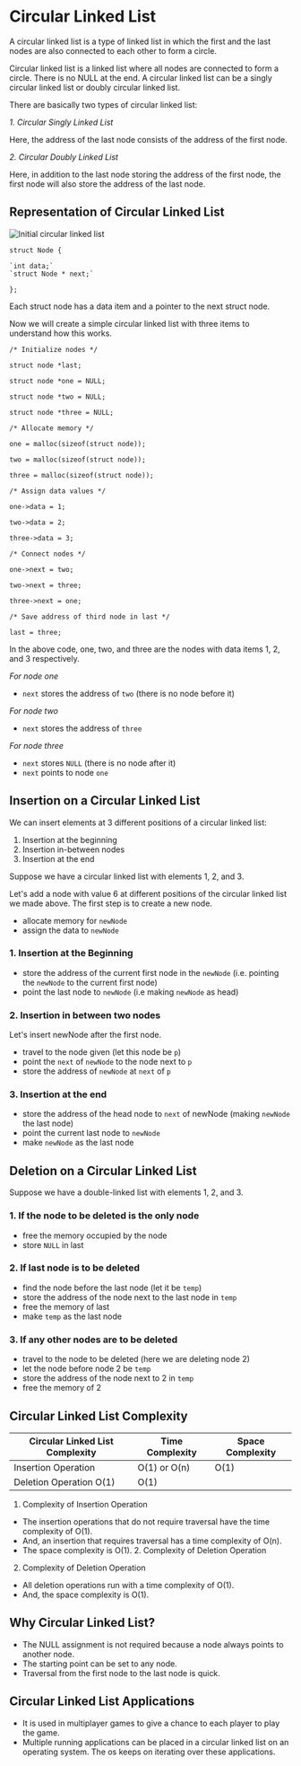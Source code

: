 # Circular Linked List

A circular linked list is a type of linked list in which the first and the last nodes are also connected to each other to form a circle.

Circular linked list is a linked list where all nodes are connected to form a circle. There is no NULL at the end. A circular linked list can be a singly circular linked list or doubly circular linked list.

There are basically two types of circular linked list:

_1. Circular Singly Linked List_

Here, the address of the last node consists of the address of the first node.

_2. Circular Doubly Linked List_

Here, in addition to the last node storing the address of the first node, the first node will also store the address of the last node.

## Representation of Circular Linked List

![Initial circular linked list](https://cdn.programiz.com/cdn/farfuture/SjSqqvmvw0vvcijYfk8DkLVHJcLb4TKb5klb14dufrc/mtime:1621590486/sites/tutorial2program/files/cirular-linked-list-example.png)

`struct Node {`

    `int data;`
    `struct Node * next;`

`};`

Each struct node has a data item and a pointer to the next struct node.

Now we will create a simple circular linked list with three items to understand how this works.

`/* Initialize nodes */`

`struct node *last;`

`struct node *one = NULL;`

`struct node *two = NULL;`

`struct node *three = NULL;`

`/* Allocate memory */`

`one = malloc(sizeof(struct node));`

`two = malloc(sizeof(struct node));`

`three = malloc(sizeof(struct node));`

`/* Assign data values */`

`one->data = 1;`

`two->data = 2;`

`three->data = 3;`

`/* Connect nodes */`

`one->next = two;`

`two->next = three;`

`three->next = one;`

`/* Save address of third node in last */`

`last = three;`

In the above code, one, two, and three are the nodes with data items 1, 2, and 3 respectively.

_For node one_

- `next` stores the address of `two` (there is no node before it)

_For node two_

- `next` stores the address of `three`

_For node three_

- `next` stores `NULL` (there is no node after it)
- `next` points to node `one`

## Insertion on a Circular Linked List

We can insert elements at 3 different positions of a circular linked list:

1. Insertion at the beginning
2. Insertion in-between nodes
3. Insertion at the end

Suppose we have a circular linked list with elements 1, 2, and 3.

Let's add a node with value 6 at different positions of the circular linked list we made above. The first step is to create a new node.

- allocate memory for `newNode`
- assign the data to `newNode`

### 1. Insertion at the Beginning

- store the address of the current first node in the `newNode` (i.e. pointing the `newNode` to the current first node)
- point the last node to `newNode` (i.e making `newNode` as head)

### 2. Insertion in between two nodes

Let's insert newNode after the first node.

- travel to the node given (let this node be `p`)
- point the `next` of `newNode` to the node next to `p`
- store the address of `newNode` at `next` of `p`

### 3. Insertion at the end

- store the address of the head node to `next` of newNode (making `newNode` the last node)
- point the current last node to `newNode`
- make `newNode` as the last node

## Deletion on a Circular Linked List

Suppose we have a double-linked list with elements 1, 2, and 3.

### 1. If the node to be deleted is the only node

- free the memory occupied by the node
- store `NULL` in last

### 2. If last node is to be deleted

- find the node before the last node (let it be `temp`)
- store the address of the node next to the last node in `temp`
- free the memory of last
- make `temp` as the last node

### 3. If any other nodes are to be deleted

- travel to the node to be deleted (here we are deleting node 2)
- let the node before node 2 be `temp`
- store the address of the node next to 2 in `temp`
- free the memory of 2

## Circular Linked List Complexity

| Circular Linked List Complexity | Time Complexity | Space Complexity |
| ------------------------------- | --------------- | ---------------- |
| Insertion Operation             | O(1) or O(n)    | O(1)             |
| Deletion Operation O(1)         | O(1)            |

1. Complexity of Insertion Operation

- The insertion operations that do not require traversal have the time complexity of O(1).
- And, an insertion that requires traversal has a time complexity of O(n).
- The space complexity is O(1). 2. Complexity of Deletion Operation

2. Complexity of Deletion Operation

- All deletion operations run with a time complexity of O(1).
- And, the space complexity is O(1).

## Why Circular Linked List?

- The NULL assignment is not required because a node always points to another node.
- The starting point can be set to any node.
- Traversal from the first node to the last node is quick.

## Circular Linked List Applications

- It is used in multiplayer games to give a chance to each player to play the game.
- Multiple running applications can be placed in a circular linked list on an operating system. The os keeps on iterating over these applications.
